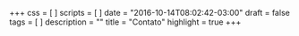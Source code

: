 +++
css = [
]
scripts = [
]
date = "2016-10-14T08:02:42-03:00"
draft = false 
tags = [
]
description = ""
title = "Contato"
highlight = true
+++

